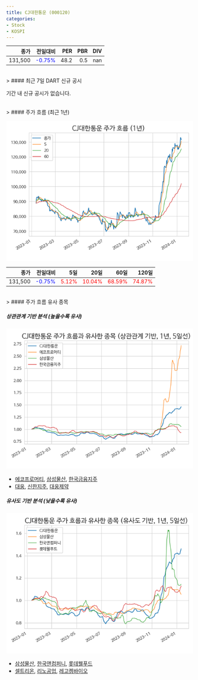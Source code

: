 ```yaml
---
title: CJ대한통운 (000120)
categories:
- Stock
- KOSPI
---
```


|종가|전일대비|PER|PBR|DIV|
|---:|-------:|--:|--:|--:|
|131,500|<span style="color: blue">-0.75%</span>|48.2|0.5|nan|

<!-- more -->

<br>
> #### 최근 7일 DART 신규 공시

기간 내 신규 공시가 없습니다.

<br>
> #### 주가 흐름 (최근 1년)

![000120](/assets/images/stock/000120.png)

|종가|전일대비|5일|20일|60일|120일|
|---:|-------:|--:|---:|---:|----:|
|131,500|<span style="color: blue">-0.75%</span>|<span style="color: red">5.12%</span>|<span style="color: red">10.04%</span>|<span style="color: red">68.59%</span>|<span style="color: red">74.87%</span>|

<br>
> #### 주가 흐름 유사 종목

##### 상관관계 기반 분석 (높을수록 유사)
![000120](/assets/images/stock/000120_corr.png)
- [에코프로머티](/450080/), [삼성물산](/028260/), [한국금융지주](/071050/)
- [대웅](/003090/), [신한지주](/055550/), [대웅제약](/069620/)

##### 유사도 기반 분석 (낮을수록 유사)
![000120](/assets/images/stock/000120_sim.png)
- [삼성물산](/028260/), [한국앤컴퍼니](/000240/), [롯데웰푸드](/280360/)
- [셀트리온](/068270/), [리노공업](/058470/), [레고켐바이오](/141080/)